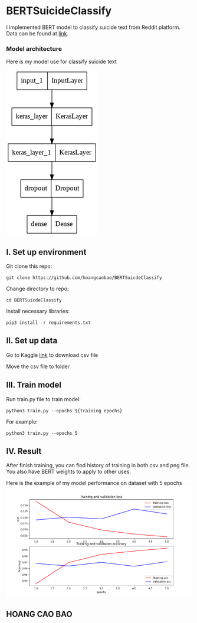 # BERTSuicideClassify

I implemented BERT model to classify suicide text from Reddit platform. Data can be found at [link](https://www.kaggle.com/datasets/nikhileswarkomati/suicide-watch).

### Model architecture
Here is my model use for classify suicide text

![](model.png)

## I. Set up environment

Git clone this repo:
```
git clone https://github.com/hoangcaobao/BERTSuicdeClassify
```
Change directory to repo:
```
cd BERTSuicdeClassify
```
Install necessary libraries:
```
pip3 install -r requirements.txt
```
## II. Set up data
Go to Kaggle [link](https://www.kaggle.com/datasets/nikhileswarkomati/suicide-watch) to download csv file

Move the csv file to folder

## III. Train model
Run train.py file to train model:
```
python3 train.py --epochs ${training epochs}
```
For example:
```
python3 train.py --epochs 5
```

## IV. Result
After finish training, you can find history of training in both csv and png file. You also have BERT weights to apply to other uses.

Here is the example of my model performance on dataset with 5 epochs
![](history.png)
## HOANG CAO BAO
